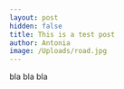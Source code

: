 ```yaml
---
layout: post
hidden: false
title: This is a test post
author: Antonia
image: /Uploads/road.jpg
---
```

bla bla bla
